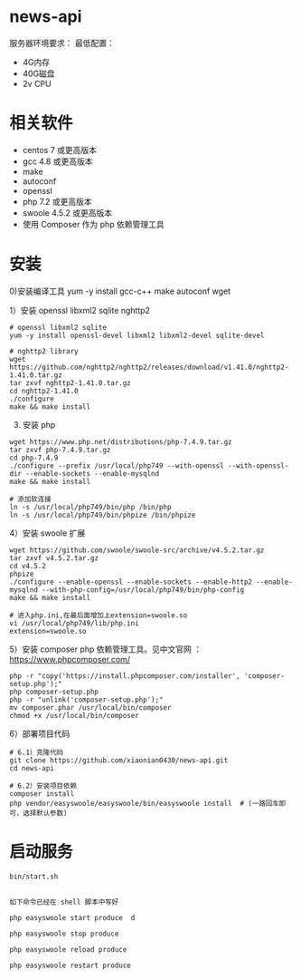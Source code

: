 # news-api

服务器环境要求：
最低配置：
- 4G内存
- 40G磁盘
- 2v CPU

# 相关软件

- centos 7 或更高版本
- gcc 4.8 或更高版本
- make
- autoconf
- openssl
- php 7.2 或更高版本
- swoole 4.5.2 或更高版本
- 使用 Composer 作为 php 依赖管理工具


# 安装

0)安装编译工具
yum -y install gcc-c++ make autoconf wget 

1）安装 openssl libxml2 sqlite nghttp2
```
# openssl libxml2 sqlite
yum -y install openssl-devel libxml2 libxml2-devel sqlite-devel

# nghttp2 library
wget https://github.com/nghttp2/nghttp2/releases/download/v1.41.0/nghttp2-1.41.0.tar.gz
tar zxvf nghttp2-1.41.0.tar.gz
cd nghttp2-1.41.0
./configure
make && make install
```


3) 安装 php
```
wget https://www.php.net/distributions/php-7.4.9.tar.gz
tar zxvf php-7.4.9.tar.gz
cd php-7.4.9
./configure --prefix /usr/local/php749 --with-openssl --with-openssl-dir --enable-sockets --enable-mysqlnd
make && make install

# 添加软连接
ln -s /usr/local/php749/bin/php /bin/php
ln -s /usr/local/php749/bin/phpize /bin/phpize
```


4）安装 swoole 扩展
```
wget https://github.com/swoole/swoole-src/archive/v4.5.2.tar.gz
tar zxvf v4.5.2.tar.gz
cd v4.5.2
phpize
./configure --enable-openssl --enable-sockets --enable-http2 --enable-mysqlnd --with-php-config=/usr/local/php749/bin/php-config
make && make install

# 进入php.ini,在最后面增加上extension=swoole.so
vi /usr/local/php749/lib/php.ini
extension=swoole.so
```

5）安装 composer php 依赖管理工具。见中文官网 ： https://www.phpcomposer.com/
```
php -r "copy('https://install.phpcomposer.com/installer', 'composer-setup.php');"
php composer-setup.php
php -r "unlink('composer-setup.php');"
mv composer.phar /usr/local/bin/composer
chmod +x /usr/local/bin/composer
```


6）部署项目代码

```
# 6.1）克隆代码
git clone https://github.com/xiaonian0430/news-api.git
cd news-api

# 6.2）安装项目依赖
composer install
php vendor/easyswoole/easyswoole/bin/easyswoole install  # (一路回车即可，选择默认参数)
```


# 启动服务
```
bin/start.sh


如下命令已经在 shell 脚本中写好

php easyswoole start produce  d

php easyswoole stop produce

php easyswoole reload produce

php easyswoole restart produce
```